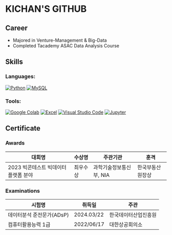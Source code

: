# KICHAN'S GITHUB 

## Career
- Majored in Venture-Management & Big-Data
- Completed Tacademy ASAC Data Analysis Course

## Skills
### Languages:
[![Python](https://img.shields.io/badge/Python-3776AB?style=flat-square&logo=python&logoColor=white)](https://www.python.org/)
[![MySQL](https://img.shields.io/badge/MySQL-orange?style=flat-square&logo=mysql&logoColor=white)](https://www.mysql.com/)

### Tools:
[![Google Colab](https://img.shields.io/badge/Google_Colab-yellow?style=flat-square&logo=google-colab&logoColor=white)](https://colab.research.google.com/)
[![Excel](https://img.shields.io/badge/Excel-217346?style=flat-square&logo=microsoft-excel&logoColor=white)](https://products.office.com/en-us/excel)
[![Visual Studio Code](https://img.shields.io/badge/Visual_Studio_Code-007ACC?style=flat-square&logo=visual-studio-code&logoColor=white)](https://code.visualstudio.com/)
[![Jupyter](https://img.shields.io/badge/Jupyter-red?style=flat-square&logo=jupyter&logoColor=white)](https://jupyter.org/)

## Certificate
### Awards
| 대회명                                             | 수상명   | 주관기관                   | 훈격               |
|-------------------------------------------------|---------|--------------------------|-------------------|
| 2023 빅콘테스트 빅데이터 플랫폼 분야          | 최우수상 | 과학기술정보통신부, NIA  | 한국부동산원장상   |

### Examinations
| 시험명                           | 취득일        | 주관                    |
|-------------------------------|------------|------------------------|
| 데이터분석 준전문가(ADsP)       | 2024.03/22  | 한국데이터산업진흥원    |
| 컴퓨터활용능력 1급              | 2022/06/17  | 대한상공회의소          |




